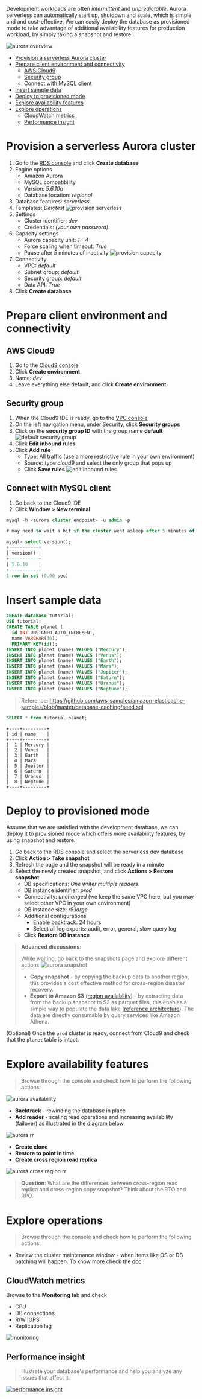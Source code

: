Development workloads are often *intermittent* and *unpredictable*. Aurora serverless can automatically start up, shutdown and scale, which is simple and and cost-effective. We can easily deploy the database as provisioned mode to take advantage of additional availability features for production workload, by simply taking a snapshot and restore.

![aurora overview](images/aurora_overview.png)

- [Provision a serverless Aurora cluster](#provision-a-serverless-aurora-cluster)
- [Prepare client environment and connectivity](#prepare-client-environment-and-connectivity)
  - [AWS Cloud9](#aws-cloud9)
  - [Security group](#security-group)
  - [Connect with MySQL client](#connect-with-mysql-client)
- [Insert sample data](#insert-sample-data)
- [Deploy to provisioned mode](#deploy-to-provisioned-mode)
- [Explore availability features](#explore-availability-features)
- [Explore operations](#explore-operations)
  - [CloudWatch metrics](#cloudwatch-metrics)
  - [Performance insight](#performance-insight)

# Provision a serverless Aurora cluster

1. Go to the [RDS console](https://console.aws.amazon.com/rds/home) and click **Create database**
2. Engine options
   * Amazon Aurora
   * MySQL compatibility
   * Version: *5.6.10a*
   * Database location: *regional*
3. Database features: *serverless*
4. Templates: *Dev/test*
![provision serverless](images/provision_serverless.png)
5. Settings
   * Cluster identifier: *dev*
   * Credentials: *(your own password)*
6. Capacity settings
   * Aurora capacity unit: *1 - 4*
   * Force scaling when timeout: *True*
   * Pause after *5* minutes of inactivity
![provision capacity](images/provision_capacity.png)
7. Connectivity
   * VPC: *default*
   * Subnet group: *default*
   * Security group: *default*
   * Data API: *True*
8. Click **Create database**

# Prepare client environment and connectivity

## AWS Cloud9

1. Go to the [Cloud9 console](https://console.aws.amazon.com/cloud9/home)
2. Click **Create environment**
3. Name: *dev*
4. Leave everything else default, and click **Create environment**

## Security group

1. When the Cloud9 IDE is ready, go to the [VPC console](https://console.aws.amazon.com/vpc/home)
2. On the left navigation menu, under Security, click **Security groups**
3. Click on the **security group ID** with the group name **default**
![default security group](images/sg_default.png)
4. Click **Edit inbound rules**
5. Click **Add rule**
   * Type: All traffic (use a more restrictive rule in your own environment)
   * Source: type *cloud9* and select the only group that pops up
   * Click **Save rules**
![edit inbound rules](images/edit_inbound.png)

## Connect with MySQL client

1. Go back to the Cloud9 IDE
2. Click **Window > New terminal**

```sql
mysql -h <aurora cluster endpoint> -u admin -p

# may need to wait a bit if the cluster went asleep after 5 minutes of inactivity

mysql> select version();
+-----------+
| version() |
+-----------+
| 5.6.10    |
+-----------+
1 row in set (0.00 sec)
```

# Insert sample data

```sql
CREATE database tutorial;
USE tutorial;
CREATE TABLE planet (
  id INT UNSIGNED AUTO_INCREMENT,
  name VARCHAR(30),
  PRIMARY KEY(id));
INSERT INTO planet (name) VALUES ("Mercury");
INSERT INTO planet (name) VALUES ("Venus");
INSERT INTO planet (name) VALUES ("Earth");
INSERT INTO planet (name) VALUES ("Mars");
INSERT INTO planet (name) VALUES ("Jupiter");
INSERT INTO planet (name) VALUES ("Saturn");
INSERT INTO planet (name) VALUES ("Uranus");
INSERT INTO planet (name) VALUES ("Neptune");
```

> Reference: https://github.com/aws-samples/amazon-elasticache-samples/blob/master/database-caching/seed.sql

```sql
SELECT * from tutorial.planet;
```

```
+----+---------+
| id | name    |
+----+---------+
|  1 | Mercury |
|  2 | Venus   |
|  3 | Earth   |
|  4 | Mars    |
|  5 | Jupiter |
|  6 | Saturn  |
|  7 | Uranus  |
|  8 | Neptune |
+----+---------+
```

# Deploy to provisioned mode

Assume that we are satisfied with the development database, we can deploy it to provisioned mode which offers more availability features, by using snapshot and restore.

1. Go back to the RDS console and select the serverless dev database
2. Click **Action > Take snapshot**
3. Refresh the page and the snapshot will be ready in a minute
4. Select the newly created snapshot, and click **Actions > Restore snapshot**
   * DB specifications: *One writer multiple readers*
   * DB instance identifier: *prod*
   * Connectivity: *unchanged* (we keep the same VPC here, but you may select other VPC in your own environment)
   * DB instance size: *r5.large*
   * Additional configurations
     * Enable backtrack: 24 hours
     * Select all log exports: audit, error, general, slow query log
   * Click **Restore DB instance**

> **Advanced discussions**:
> 
> While waiting, go back to the snapshots page and explore different actions
> ![aurora snapshot](images/aurora_snapshot.png)
> * **Copy snapshot** - by copying the backup data to another region, this provides a cost effective method for cross-region disaster recovery. 
> * **Export to Amazon S3** ([region availability](https://docs.aws.amazon.com/AmazonRDS/latest/AuroraUserGuide/USER_ExportSnapshot.html)) - by extracting data from the backup snapshot to S3 as parquet files, this enables a simple way to populate the data lake ([reference architecture](https://aws-reference-architectures.gitbook.io/datalake/)). The data are directly consumable by query services like Amazon Athena.

(Optional) Once the `prod` cluster is ready, connect from Cloud9 and check that the `planet` table is intact.

# Explore availability features

> Browse through the console and check how to perform the following actions:

![aurora availability](images/aurora_availability.png)

* **Backtrack** - rewinding the database in place
* **Add reader** -  scaling read operations and increasing availability (failover) as illustrated in the diagram below

![aurora rr](images/aurora_rr.png)
* **Create clone**
* **Restore to point in time**
* **Create cross region read replica**

![aurora cross region rr](images/aurora_crrr.png)

> **Question**: What are the differences between cross-region read replica and cross-region copy snapshot? Think about the RTO and RPO.

# Explore operations

> Browse through the console and check how to perform the following actions:

* Review the cluster maintenance window - when items like OS or DB patching will happen. To know more check the [doc](https://docs.aws.amazon.com/AmazonRDS/latest/AuroraUserGuide/USER_UpgradeDBInstance.Maintenance.html)

## CloudWatch metrics

Browse to the **Monitoring** tab and check
* CPU
* DB connections
* R/W IOPS
* Replication lag

![monitoring](images/monitoring.png)

## Performance insight

> Illustrate your database's performance and help you analyze any issues that affect it.

[![performance insight](https://img.youtube.com/vi/4462hcfkApM/0.jpg)](
https://www.youtube.com/watch?v=4462hcfkApM&feature=youtu.be&t=22)
